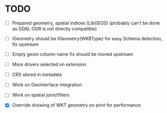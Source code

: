 # TODO
- [ ] Prepared geometry, spatial indices (LibGEOS) (probably can't be done as GDAL OGR is not directly compatible)
- [ ] IGeometry should be IGeometry{WKBType} for easy Schema detection, fix upstream
- [ ] Empty geom column name fix should be moved upstream
- [ ] More drivers selected on extension
- [ ] CRS stored in metadata
- [ ] Work on Geointerface integration
- [ ] Work on spatial joins/filters
- [x] Override showing of WKT geometry on print for performance

